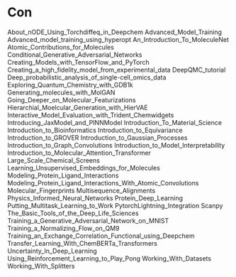 # Con
About_nODE_Using_Torchdiffeq_in_Deepchem
Advanced_Model_Training
Advanced_model_training_using_hyperopt
An_Introduction_To_MoleculeNet
Atomic_Contributions_for_Molecules
Conditional_Generative_Adversarial_Networks
Creating_Models_with_TensorFlow_and_PyTorch
Creating_a_high_fidelity_model_from_experimental_data
DeepQMC_tutorial
Deep_probabilistic_analysis_of_single-cell_omics_data
Exploring_Quantum_Chemistry_with_GDB1k
Generating_molecules_with_MolGAN
Going_Deeper_on_Molecular_Featurizations
Hierarchial_Moelcular_Generation_with_HierVAE
Interactive_Model_Evaluation_with_Trident_Chemwidgets
Introducing_JaxModel_and_PINNModel
Introduction_To_Material_Science
Introduction_to_Bioinformatics
Introduction_to_Equivariance
Introduction_to_GROVER
Introduction_to_Gaussian_Processes
Introduction_to_Graph_Convolutions
Introduction_to_Model_Interpretability
Introduction_to_Molecular_Attention_Transformer
Large_Scale_Chemical_Screens
Learning_Unsupervised_Embeddings_for_Molecules
Modeling_Protein_Ligand_Interactions
Modeling_Protein_Ligand_Interactions_With_Atomic_Convolutions
Molecular_Fingerprints
Multisequence_Alignments
Physics_Informed_Neural_Networks
Protein_Deep_Learning
Putting_Multitask_Learning_to_Work
PytorchLightning_Integration
Scanpy
The_Basic_Tools_of_the_Deep_Life_Sciences
Training_a_Generative_Adversarial_Network_on_MNIST
Training_a_Normalizing_Flow_on_QM9
Training_an_Exchange_Correlation_Functional_using_Deepchem
Transfer_Learning_With_ChemBERTa_Transformers
Uncertainty_In_Deep_Learning
Using_Reinforcement_Learning_to_Play_Pong
Working_With_Datasets
Working_With_Splitters